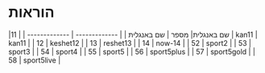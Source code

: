 # הוראות
 |שם באנגלית| מספר | שם באנגלית |
| ------------- | ------------- |
| 11  | kan11  | kan11  |
| 12  | keshet12  |
| 13  | reshet13  |
| 14  | now-14  |
| 52  | sport2  |
| 53  | sport3  |
| 54  | sport4  |
| 55  | sport5  |
| 56  | sport5plus  |
| 57  | sport5gold  |
| 58  | sport5live  |


